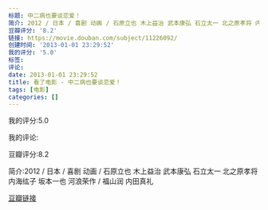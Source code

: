 ```yaml
---
标题: 中二病也要谈恋爱！
简介: 2012 / 日本 / 喜剧 动画 / 石原立也 木上益治 武本康弘 石立太一 北之原孝将 内海纮子 坂本一也 河浪荣作 / 福山润 内田真礼
豆瓣评分: '8.2'
链接: https://movie.douban.com/subject/11226092/
创建时间: '2013-01-01 23:29:52'
我的评分: '5.0'
标签:
评论:
date: 2013-01-01 23:29:52
title: 看了电影 - 中二病也要谈恋爱！
tags: [电影]
categories: []
---
```


我的评分:5.0

我的评论:

豆瓣评分:8.2

简介:2012 / 日本 / 喜剧 动画 / 石原立也 木上益治 武本康弘 石立太一 北之原孝将 内海纮子 坂本一也 河浪荣作 / 福山润 内田真礼

[豆瓣链接](https://movie.douban.com/subject/11226092/)

